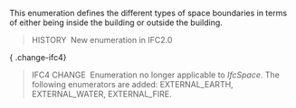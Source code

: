 ﻿This enumeration defines the different types of space boundaries in terms of either being inside the building or outside the building.

> HISTORY&nbsp; New enumeration in IFC2.0

{ .change-ifc4}
> IFC4 CHANGE&nbsp; Enumeration no longer applicable to _IfcSpace_. The following enumerators are added: EXTERNAL_EARTH, EXTERNAL_WATER, EXTERNAL_FIRE.
